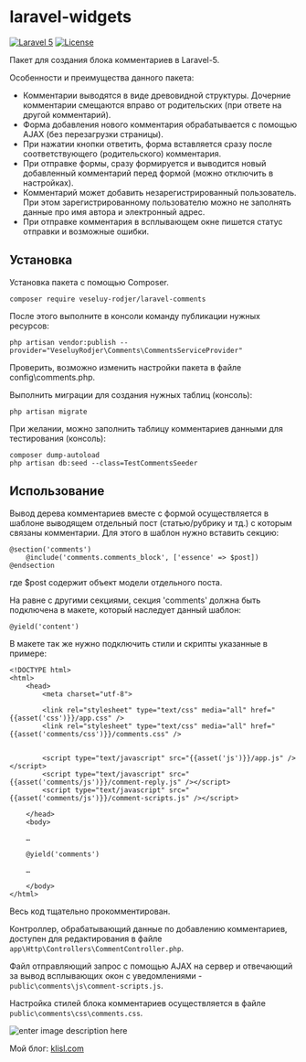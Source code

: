laravel-widgets
=================
[![Laravel 5](https://img.shields.io/badge/Laravel-5-orange.svg?style=flat-square)](http://laravel.com)
[![License](http://img.shields.io/badge/license-MIT-brightgreen.svg?style=flat-square)](https://tldrlegal.com/license/mit-license)

Пакет для создания блока комментариев в Laravel-5.

Особенности и преимущества данного пакета:

*	Комментарии выводятся в виде древовидной структуры. Дочерние комментарии смещаются вправо от родительских (при ответе на другой комментарий).
*	Форма добавления нового комментария обрабатывается с помощью AJAX (без перезагрузки страницы).
*	При нажатии кнопки ответить, форма вставляется сразу после соответствующего (родительского) комментария.
*	При отправке формы, сразу формируется и выводится новый добавленный комментарий перед формой (можно отключить в настройках).
*	Комментарий может добавить незарегистрированный пользователь. При этом зарегистрированному пользователю можно не заполнять данные про имя автора и электронный адрес.
*	При отправке комментария в всплывающем окне пишется статус отправки и возможные ошибки.


  
Установка
------------------
Установка пакета с помощью Composer.

```
composer require veseluy-rodjer/laravel-comments
```
После этого выполните в консоли команду публикации нужных ресурсов:
```
php artisan vendor:publish --provider="VeseluyRodjer\Comments\CommentsServiceProvider"
```

Проверить, возможно изменить настройки пакета в файле config\comments.php.

Выполнить миграции для создания нужных таблиц (консоль):
```
php artisan migrate
```

При желании, можно заполнить таблицу комментариев данными для тестирования  (консоль):
```
composer dump-autoload
php artisan db:seed --class=TestCommentsSeeder
```


Использование
-------------

Вывод дерева комментариев вместе с формой осуществляется в шаблоне выводящем отдельный пост (статью/рубрику и тд.) с которым связаны комментарии. Для этого в шаблон нужно вставить секцию:
```
@section('comments')
	@include('comments.comments_block', ['essence' => $post])
@endsection
```
 где  $post содержит объект модели отдельного поста.

На равне с другими секциями, секция 'comments' должна быть подключена в макете, который наследует данный шаблон:
```
@yield('content')
```

В макете так же нужно подключить стили и скрипты указанные в примере:
```
<!DOCTYPE html>
<html>
	<head>
		<meta charset="utf-8">
		
		<link rel="stylesheet" type="text/css" media="all" href="{{asset('css')}}/app.css" />
		<link rel="stylesheet" type="text/css" media="all" href="{{asset('comments/css')}}/comments.css" />
		
		
		<script type="text/javascript" src="{{asset('js')}}/app.js" /></script>
		<script type="text/javascript" src="{{asset('comments/js')}}/comment-reply.js" /></script>
		<script type="text/javascript" src="{{asset('comments/js')}}/comment-scripts.js" /></script>

	</head>
	<body>
	
	…
	
	@yield('comments')	
	
	…

	</body>
</html>
```

Весь код тщательно прокомментирован. 

Контроллер, обрабатывающий данные по добавлению комментариев, доступен для редактирования в файле `app\Http\Controllers\CommentController.php`. 

Файл отправляющий запрос с помощью AJAX на сервер и отвечающий за вывод всплывающих окон с уведомлениями - `public\comments\js\comment-scripts.js`.

Настройка стилей блока комментариев осуществляется в файле `public\comments\css\comments.css`.


![enter image description here](https://klisl.com/frontend/web/images/external/laravel_comments.jpg)


Мой блог: [klisl.com](https://klisl.com)  
